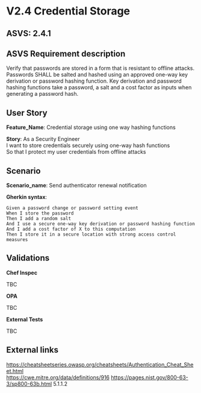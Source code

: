 # V2.4 Credential Storage

## ASVS: 2.4.1

## ASVS Requirement description

Verify that passwords are stored in a form that is resistant to
offline attacks. Passwords SHALL be salted and hashed using an
approved one-way key derivation or password hashing function.
Key derivation and password hashing functions take a password, a
salt and a cost factor as inputs when generating a password hash.

## User Story

**Feature_Name**: Credential storage using one way hashing functions

**Story**:
As a Security Engineer\
I want to store credentials securely using one-way hash functions\
So that I protect my user credentials from offline attacks

## Scenario

**Scenario_name**: Send authenticator renewal notification

**Gherkin syntax**:

```gherkin
Given a password change or password setting event
When I store the password
Then I add a random salt
And I use a secure one-way key derivation or password hashing function
And I add a cost factor of X to this computation
Then I store it in a secure location with strong access control measures
```

## Validations

**Chef Inspec**

TBC

**OPA**

TBC

**External Tests**

TBC

## External links

<https://cheatsheetseries.owasp.org/cheatsheets/Authentication_Cheat_Sheet.html> \
<https://cwe.mitre.org/data/definitions/916>
<https://pages.nist.gov/800-63-3/sp800-63b.html> 5.1.1.2

